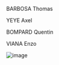 BARBOSA Thomas

YEYE Axel

BOMPARD Quentin

VIANA Enzo

![image](https://user-images.githubusercontent.com/73823634/201667568-f95667e0-f8e4-41a3-9e9b-400d34c28552.png)
